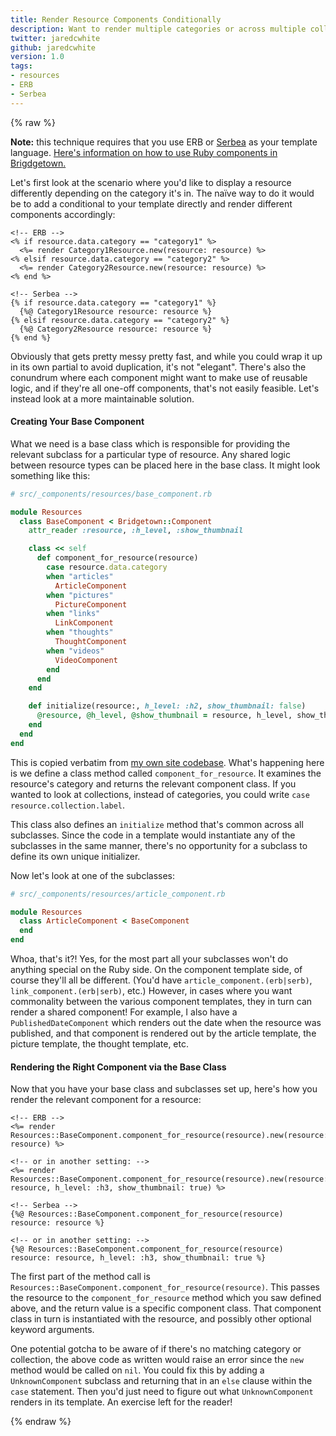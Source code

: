 ```yaml
---
title: Render Resource Components Conditionally
description: Want to render multiple categories or across multiple collections? Use a component hierarchy!
twitter: jaredcwhite
github: jaredcwhite
version: 1.0
tags:
- resources
- ERB
- Serbea
---
```


{% raw %}

**Note:** this technique requires that you use ERB or [Serbea](https://www.serbea.dev) as your template language. [Here's information on how to use Ruby components in Brigdgetown.](https://www.bridgetownrb.com/docs/components/ruby)

Let's first look at the scenario where you'd like to display a resource differently depending on the category it's in. The naïve way to do it would be to add a conditional to your template directly and render different components accordingly:

```erb
<!-- ERB -->
<% if resource.data.category == "category1" %>
  <%= render Category1Resource.new(resource: resource) %>
<% elsif resource.data.category == "category2" %>
  <%= render Category2Resource.new(resource: resource) %>
<% end %>
```

```serbea
<!-- Serbea -->
{% if resource.data.category == "category1" %}
  {%@ Category1Resource resource: resource %}
{% elsif resource.data.category == "category2" %}
  {%@ Category2Resource resource: resource %}
{% end %}
```

Obviously that gets pretty messy pretty fast, and while you could wrap it up in its own partial to avoid duplication, it's not "elegant". There's also the conundrum where each component might want to make use of reusable logic, and if they're all one-off components, that's not easily feasible. Let's instead look at a more maintainable solution.

#### Creating Your Base Component

What we need is a base class which is responsible for providing the relevant subclass for a particular type of resource. Any shared logic between resource types can be placed here in the base class. It might look something like this:

```ruby
# src/_components/resources/base_component.rb

module Resources
  class BaseComponent < Bridgetown::Component
    attr_reader :resource, :h_level, :show_thumbnail

    class << self
      def component_for_resource(resource)
        case resource.data.category
        when "articles"
          ArticleComponent
        when "pictures"
          PictureComponent
        when "links"
          LinkComponent
        when "thoughts"
          ThoughtComponent
        when "videos"
          VideoComponent
        end
      end
    end

    def initialize(resource:, h_level: :h2, show_thumbnail: false)
      @resource, @h_level, @show_thumbnail = resource, h_level, show_thumbnail
    end
  end
end
```

This is copied verbatim from [my own site codebase](https://github.com/jaredcwhite/jaredwhite_website/blob/main/src/_components/resources/base_component.rb). What's happening here is we define a class method called `component_for_resource`. It examines the resource's category and returns the relevant component class. If you wanted to look at collections, instead of categories, you could write `case resource.collection.label`.

This class also defines an `initialize` method that's common across all subclasses. Since the code in a template would instantiate any of the subclasses in the same manner, there's no opportunity for a subclass to define its own unique initializer.

Now let's look at one of the subclasses:

```ruby
# src/_components/resources/article_component.rb

module Resources
  class ArticleComponent < BaseComponent
  end
end
```

Whoa, that's it?! Yes, for the most part all your subclasses won't do anything special on the Ruby side. On the component template side, of course they'll all be different. (You'd have `article_component.(erb|serb)`, `link_component.(erb|serb)`, etc.) However, in cases where you want commonality between the various component templates, they in turn can render a shared component! For example, I also have a `PublishedDateComponent` which renders out the date when the resource was published, and that component is rendered out by the article template, the picture template, the thought template, etc.

#### Rendering the Right Component via the Base Class

Now that you have your base class and subclasses set up, here's how you render the relevant component for a resource:

```erb
<!-- ERB -->
<%= render Resources::BaseComponent.component_for_resource(resource).new(resource: resource) %>

<!-- or in another setting: -->
<%= render Resources::BaseComponent.component_for_resource(resource).new(resource: resource, h_level: :h3, show_thumbnail: true) %>
```

```serbea
<!-- Serbea -->
{%@ Resources::BaseComponent.component_for_resource(resource) resource: resource %}

<!-- or in another setting: -->
{%@ Resources::BaseComponent.component_for_resource(resource) resource: resource, h_level: :h3, show_thumbnail: true %}
```

The first part of the method call is `Resources::BaseComponent.component_for_resource(resource)`. This passes the resource to the `component_for_resource` method which you saw defined above, and the return value is a specific component class. That component class in turn is instantiated with the resource, and possibly other optional keyword arguments.

One potential gotcha to be aware of if there's no matching category or collection, the above code as written would raise an error since the `new` method would be called on `nil`. You could fix this by adding a `UnknownComponent` subclass and returning that in an `else` clause within the `case` statement. Then you'd just need to figure out what `UnknownComponent` renders in its template. An exercise left for the reader!

{% endraw %}
